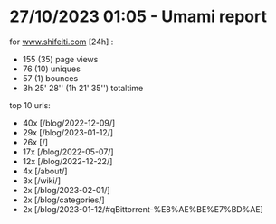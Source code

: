 # 27/10/2023 01:05 - Umami report
for www.shifeiti.com [24h] :

 - 155 (35) page views
 - 76 (10) uniques
 - 57 (1) bounces
 - 3h 25' 28'' (1h 21' 35'') totaltime


top 10 urls:
 - 40x [/blog/2022-12-09/]
 - 29x [/blog/2023-01-12/]
 - 26x [/]
 - 17x [/blog/2022-05-07/]
 - 12x [/blog/2022-12-22/]
 - 4x [/about/]
 - 3x [/wiki/]
 - 2x [/blog/2023-02-01/]
 - 2x [/blog/categories/]
 - 2x [/blog/2023-01-12/#qBittorrent-%E8%AE%BE%E7%BD%AE]


